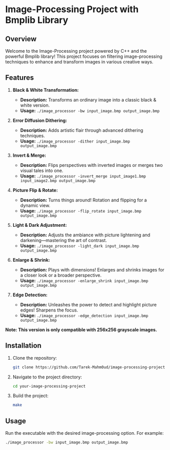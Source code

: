 # Image-Processing Project with Bmplib Library

## Overview

Welcome to the Image-Processing project powered by C++ and the powerful Bmplib library! This project focuses on filtering image-processing techniques to enhance and transform images in various creative ways.

## Features

1. **Black & White Transformation:**
   - **Description:** Transforms an ordinary image into a classic black & white version.
   - **Usage:** `./image_processor -bw input_image.bmp output_image.bmp`

2. **Error Diffusion Dithering:**
   - **Description:** Adds artistic flair through advanced dithering techniques.
   - **Usage:** `./image_processor -dither input_image.bmp output_image.bmp`

3. **Invert & Merge:**
   - **Description:** Flips perspectives with inverted images or merges two visual tales into one.
   - **Usage:** `./image_processor -invert_merge input_image1.bmp input_image2.bmp output_image.bmp`

4. **Picture Flip & Rotate:**
   - **Description:** Turns things around! Rotation and flipping for a dynamic view.
   - **Usage:** `./image_processor -flip_rotate input_image.bmp output_image.bmp`

5. **Light & Dark Adjustment:**
   - **Description:** Adjusts the ambiance with picture lightening and darkening—mastering the art of contrast.
   - **Usage:** `./image_processor -light_dark input_image.bmp output_image.bmp`

6. **Enlarge & Shrink:**
   - **Description:** Plays with dimensions! Enlarges and shrinks images for a closer look or a broader perspective.
   - **Usage:** `./image_processor -enlarge_shrink input_image.bmp output_image.bmp`

7. **Edge Detection:**
   - **Description:** Unleashes the power to detect and highlight picture edges! Sharpens the focus.
   - **Usage:** `./image_processor -edge_detection input_image.bmp output_image.bmp`

**Note: This version is only compatible with 256x256 grayscale images.**

## Installation

1. Clone the repository:
   ```bash
   git clone https://github.com/Tarek-Mahm0ud/image-processing-project.git

2. Navigate to the project directory:
   ```bash
   cd your-image-processing-project
3. Build the project:
   ```bash
   make
## Usage
Run the executable with the desired image-processing option. For example:
   ```bash
   ./image_processor -bw input_image.bmp output_image.bmp
